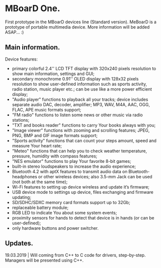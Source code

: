# MBoarD One.
First prototype in the MBoarD devices line (Standard version).
MeBoarD is a prototype of portable multimedia device.
More information will be added ASAP... :)

## Main information.
Device features:
* primary colorful 2.4'' LCD TFT display with 320x240 pixels resolution to show main information, settings and GUI;
* secondary monochrome 0.91'' OLED display with 128x32 pixels resolution to show user-defined information such as sports activity, radio station, music player etc.; can be use like a more power efficient display;
* "Audio player" functions to playback all your tracks; device includes separate audio DAC, decoder, amplifier; MP3, WAV, M4A, AAC, OGG, FLAC, APE music formats support; 
* "FM radio" functions to listen some news or other music via radio stations;
* "TXT and books reader" functions to carry Your books always with you;
* "Image viewer" functions with zooming and scrolling features; JPEG, PNG, BMP and GIF image formats support;
* "Sports activity" functions that can count your steps amount, speed and measure Your heart rate;
* "Meteo" functions that can help you to check weather temperature, pressure, humidity with compass features;
* "NES emulator" functions to play Your favorite 8-bit games;
* built-in stereo loudspeakers to increase the audio experience;
* Bluetooth 4.2 with aptX features to transmit audio data on Bluetooth-headphones or other wireless devices; also 3.5-mm Jack can be used (not both at the same time);
* Wi-Fi features to setting up device wireless and update it’s firmware;
* USB device mode to settings up device, files exchanging and firmware updating;
* SD/SDHC/SDXC memory card formats support up to 32Gb;
* replaceable battery module;
* RGB LED to indicate You about some system events;
* proximity sensors for hands to detect that device is in hands (or can be user-defined);
* only hardware buttons and power switcher.

## Updates.
19.03.2019  |  Will coming from C++ to C code for drivers, step-by-step.
               Managers will be presented using C++.
